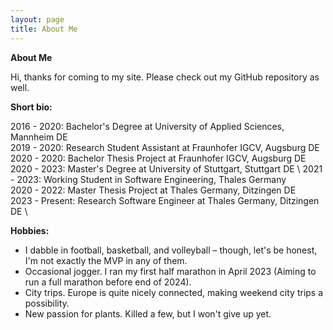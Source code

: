 ```yaml
---
layout: page
title: About Me
---
```


**About Me**

Hi, thanks for coming to my site. Please check out my GitHub repository as well.

**Short bio:**

2016 - 2020: Bachelor's Degree at University of Applied Sciences, Mannheim DE \
2019 - 2020: Research Student Assistant at Fraunhofer IGCV, Augsburg DE \
2020 - 2020: Bachelor Thesis Project at Fraunhofer IGCV, Augsburg DE \
2020 - 2023: Master's Degree at University of Stuttgart, Stuttgart DE \ 
2021 - 2023: Working Student in Software Engineering, Thales Germany \
2020 - 2022: Master Thesis Project at Thales Germany, Ditzingen DE \
2023 - Present: Research Software Engineer at Thales Germany, Ditzingen DE \

**Hobbies:**

- I dabble in football, basketball, and volleyball – though, let's be honest, I'm not exactly the MVP in any of them.
- Occasional jogger. I ran my first half marathon in April 2023 (Aiming to run a full marathon before end of 2024).
- City trips. Europe is quite nicely connected, making weekend city trips a possibility.
- New passion for plants. Killed a few, but I won't give up yet.
